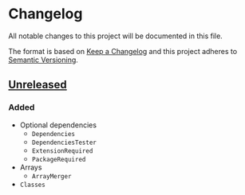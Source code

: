 # Changelog

All notable changes to this project will be documented in this file.

The format is based on [Keep a Changelog](http://keepachangelog.com/en/1.0.0/)
and this project adheres to [Semantic Versioning](http://semver.org/spec/v2.0.0.html).

## [Unreleased](https://github.com/orisai/utils/compare/...HEAD)

### Added

- Optional dependencies
    - `Dependencies`
	- `DependenciesTester`
    - `ExtensionRequired`
    - `PackageRequired`
- Arrays
    - `ArrayMerger`
- `Classes`
